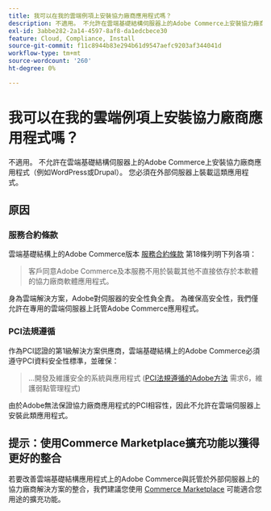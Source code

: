 ```yaml
---
title: 我可以在我的雲端例項上安裝協力廠商應用程式嗎？
description: 不適用。 不允許在雲端基礎結構伺服器上的Adobe Commerce上安裝協力廠商應用程式（例如WordPress或Drupal）。 您必須在外部伺服器上裝載這類應用程式。
exl-id: 3abbe282-2a14-4597-8af8-da1edcbece30
feature: Cloud, Compliance, Install
source-git-commit: f11c8944b83e294b61d9547aefc9203af344041d
workflow-type: tm+mt
source-wordcount: '260'
ht-degree: 0%

---
```


# 我可以在我的雲端例項上安裝協力廠商應用程式嗎？

不適用。 不允許在雲端基礎結構伺服器上的Adobe Commerce上安裝協力廠商應用程式（例如WordPress或Drupal）。 您必須在外部伺服器上裝載這類應用程式。

## 原因

### 服務合約條款

雲端基礎結構上的Adobe Commerce版本 [服務合約條款](https://magento.com/legal/terms/cloud-terms) 第18條列明下列各項：

> 客戶同意Adobe Commerce及本服務不用於裝載其他不直接依存於本軟體的協力廠商軟體應用程式。

身為雲端解決方案，Adobe對伺服器的安全性負全責。 為確保高安全性，我們僅允許在專用的雲端伺服器上託管Adobe Commerce應用程式。

### PCI法規遵循

作為PCI認證的第1級解決方案供應商，雲端基礎結構上的Adobe Commerce必須遵守PCI資料安全性標準，並確保：

>...開發及維護安全的系統與應用程式
> ([PCI法規遵循的Adobe方法](https://magento.com/pci-compliance) 需求6，維護弱點管理程式)

由於Adobe無法保證協力廠商應用程式的PCI相容性，因此不允許在雲端伺服器上安裝此類應用程式。

## 提示：使用Commerce Marketplace擴充功能以獲得更好的整合

若要改善雲端基礎結構應用程式上的Adobe Commerce與託管於外部伺服器上的協力廠商解決方案的整合，我們建議您使用 [Commerce Marketplace](https://marketplace.magento.com) 可能適合您用途的擴充功能。
